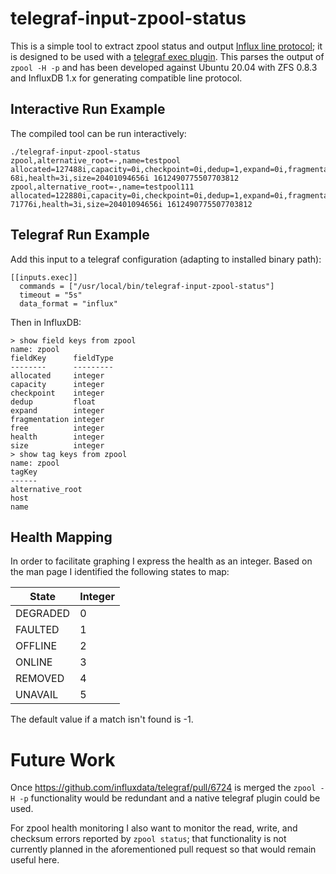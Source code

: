 # telegraf-input-zpool-status

This is a simple tool to extract zpool status and output [Influx line protocol](https://docs.influxdata.com/influxdb/cloud/reference/syntax/line-protocol/);
it is designed to be used with a [telegraf exec plugin](https://github.com/influxdata/telegraf/tree/master/plugins/inputs/exec).
This parses the output of `zpool -H -p` and has been developed against
Ubuntu 20.04 with ZFS 0.8.3 and InfluxDB 1.x for generating compatible line
protocol.

## Interactive Run Example

The compiled tool can be run interactively:

```
./telegraf-input-zpool-status
zpool,alternative_root=-,name=testpool allocated=127488i,capacity=0i,checkpoint=0i,dedup=1,expand=0i,fragmentation=0i,free=204009671
68i,health=3i,size=20401094656i 1612490775507703812
zpool,alternative_root=-,name=testpool111 allocated=122880i,capacity=0i,checkpoint=0i,dedup=1,expand=0i,fragmentation=0i,free=204009
71776i,health=3i,size=20401094656i 1612490775507703812
```
## Telegraf Run Example

Add this input to a telegraf configuration (adapting to installed binary path):

```
[[inputs.exec]]
  commands = ["/usr/local/bin/telegraf-input-zpool-status"]
  timeout = "5s"
  data_format = "influx"
```

Then in InfluxDB:

```
> show field keys from zpool
name: zpool
fieldKey      fieldType
--------      ---------
allocated     integer
capacity      integer
checkpoint    integer
dedup         float
expand        integer
fragmentation integer
free          integer
health        integer
size          integer
> show tag keys from zpool
name: zpool
tagKey
------
alternative_root
host
name
```

## Health Mapping

In order to facilitate graphing I express the health as an integer. Based on the
man page I identified the following states to map:

| State | Integer |
| --- | --- |
| DEGRADED | 0 |
| FAULTED | 1 |
| OFFLINE | 2 |
| ONLINE | 3 |
| REMOVED | 4 |
| UNAVAIL | 5 |

The default value if a match isn't found is -1.

# Future Work

Once https://github.com/influxdata/telegraf/pull/6724 is merged the
`zpool -H -p` functionality would be redundant and a native telegraf plugin
could be used.

For zpool health monitoring I also want to monitor the read, write, and checksum
errors reported by `zpool status`; that functionality is not currently planned
in the aforementioned pull request so that would remain useful here.
